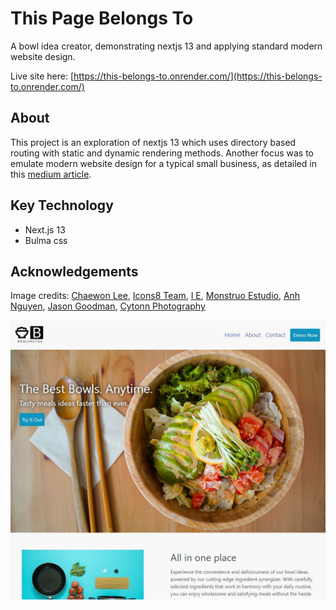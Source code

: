 # This Page Belongs To

A bowl idea creator, demonstrating nextjs 13 and applying standard modern website design.

Live site here: [https://this-belongs-to.onrender.com/](https://this-belongs-to.onrender.com/)

## About

This project is an exploration of nextjs 13 which uses directory based routing with static and dynamic rendering methods. Another focus was to emulate modern website design for a typical small business, as detailed in this [medium article](https://kevin-lambda.medium.com/jr-dev-asks-whats-a-basic-website-layout-to-use-for-a-business-35ff4a7ef700).

## Key Technology

- Next.js 13
- Bulma css

## Acknowledgements

Image credits: [Chaewon Lee](https://unsplash.com/@elizabethlee?utm_source=unsplash&utm_medium=referral&utm_content=creditCopyText), [Icons8 Team](https://unsplash.com/ko/@icons8?utm_source=unsplash&utm_medium=referral&utm_content=creditCopyText), [I E](https://unsplash.com/@iemanuel?utm_source=unsplash&utm_medium=referral&utm_content=creditCopyText), [Monstruo Estudio](https://unsplash.com/@monstruoestudio?utm_source=unsplash&utm_medium=referral&utm_content=creditCopyText), [Anh Nguyen](https://unsplash.com/@pwign?utm_source=unsplash&utm_medium=referral&utm_content=creditCopyText), [Jason Goodman](https://unsplash.com/de/@jasongoodman_youxventures?utm_source=unsplash&utm_medium=referral&utm_content=creditCopyText), [Cytonn Photography](https://unsplash.com/@cytonn_photography?utm_source=unsplash&utm_medium=referral&utm_content=creditCopyText)

![cover-page](./assets/coverPage.jpg)
